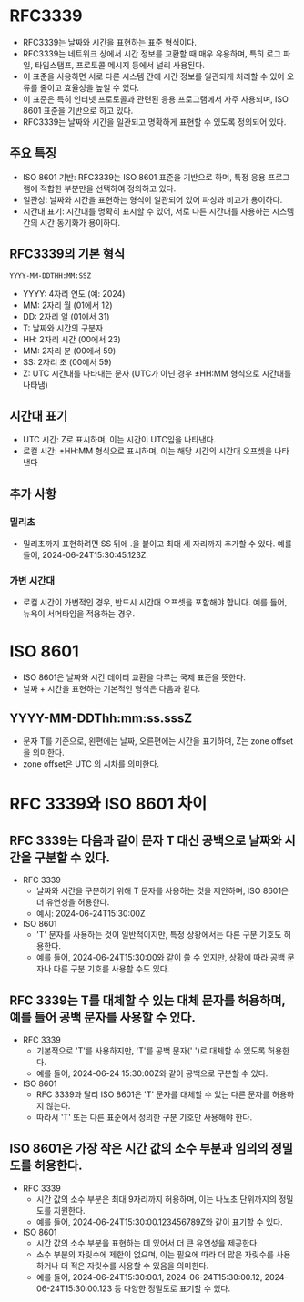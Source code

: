 # RFC3339
* RFC3339는 날짜와 시간을 표현하는 표준 형식이다. 
* RFC3339는 네트워크 상에서 시간 정보를 교환할 때 매우 유용하며, 특히 로그 파일, 타임스탬프, 프로토콜 메시지 등에서 널리 사용된다. 
* 이 표준을 사용하면 서로 다른 시스템 간에 시간 정보를 일관되게 처리할 수 있어 오류를 줄이고 효율성을 높일 수 있다.
* 이 표준은 특히 인터넷 프로토콜과 관련된 응용 프로그램에서 자주 사용되며, ISO 8601 표준을 기반으로 하고 있다. 
* RFC3339는 날짜와 시간을 일관되고 명확하게 표현할 수 있도록 정의되어 있다. 

## 주요 특징
* ISO 8601 기반: RFC3339는 ISO 8601 표준을 기반으로 하며, 특정 응용 프로그램에 적합한 부분만을 선택하여 정의하고 있다.
* 일관성: 날짜와 시간을 표현하는 형식이 일관되어 있어 파싱과 비교가 용이하다.
* 시간대 표기: 시간대를 명확히 표시할 수 있어, 서로 다른 시간대를 사용하는 시스템 간의 시간 동기화가 용이하다.

## RFC3339의 기본 형식
`YYYY-MM-DDTHH:MM:SSZ`

* YYYY: 4자리 연도 (예: 2024)
* MM: 2자리 월 (01에서 12)
* DD: 2자리 일 (01에서 31)
* T: 날짜와 시간의 구분자
* HH: 2자리 시간 (00에서 23)
* MM: 2자리 분 (00에서 59)
* SS: 2자리 초 (00에서 59)
* Z: UTC 시간대를 나타내는 문자 (UTC가 아닌 경우 ±HH:MM 형식으로 시간대를 나타냄)

## 시간대 표기
* UTC 시간: Z로 표시하며, 이는 시간이 UTC임을 나타낸다.
* 로컬 시간: ±HH:MM 형식으로 표시하며, 이는 해당 시간의 시간대 오프셋을 나타낸다

## 추가 사항
### 밀리초
* 밀리초까지 표현하려면 SS 뒤에 .을 붙이고 최대 세 자리까지 추가할 수 있다. 예를 들어, 2024-06-24T15:30:45.123Z.

### 가변 시간대
* 로컬 시간이 가변적인 경우, 반드시 시간대 오프셋을 포함해야 합니다. 예를 들어, 뉴욕이 서머타임을 적용하는 경우.

# ISO 8601
* ISO 8601은 날짜와 시간 데이터 교환을 다루는 국제 표준을 뜻한다.
* 날짜 + 시간을 표현하는 기본적인 형식은 다음과 같다.

## YYYY-MM-DDThh:mm:ss.sssZ
* 문자 T를 기준으로, 왼편에는 날짜, 오른편에는 시간을 표기하며, Z는 zone offset을 의미한다.
* zone offset은 UTC 의 시차를 의미한다.

# RFC 3339와 ISO 8601 차이
## RFC 3339는 다음과 같이 문자 T 대신 공백으로 날짜와 시간을 구분할 수 있다.
* RFC 3339
    * 날짜와 시간을 구분하기 위해 T 문자를 사용하는 것을 제안하며, ISO 8601은 더 유연성을 허용한다.
    * 예시: 2024-06-24T15:30:00Z
* ISO 8601
    * 'T' 문자를 사용하는 것이 일반적이지만, 특정 상황에서는 다른 구분 기호도 허용한다. 
    * 예를 들어, 2024-06-24T15:30:00와 같이 쓸 수 있지만, 상황에 따라 공백 문자나 다른 구분 기호를 사용할 수도 있다.

## RFC 3339는 T를 대체할 수 있는 대체 문자를 허용하며, 예를 들어 공백 문자를 사용할 수 있다.
* RFC 3339
    * 기본적으로 'T'를 사용하지만, 'T'를 공백 문자(' ')로 대체할 수 있도록 허용한다. 
    * 예를 들어, 2024-06-24 15:30:00Z와 같이 공백으로 구분할 수 있다.
* ISO 8601
    * RFC 3339과 달리 ISO 8601은 'T' 문자를 대체할 수 있는 다른 문자를 허용하지 않는다. 
    * 따라서 'T' 또는 다른 표준에서 정의한 구분 기호만 사용해야 한다.

## ISO 8601은 가장 작은 시간 값의 소수 부분과 임의의 정밀도를 허용한다.
* RFC 3339
    * 시간 값의 소수 부분은 최대 9자리까지 허용하며, 이는 나노초 단위까지의 정밀도를 지원한다. 
    * 예를 들어, 2024-06-24T15:30:00.123456789Z와 같이 표기할 수 있다.
* ISO 8601
    * 시간 값의 소수 부분을 표현하는 데 있어서 더 큰 유연성을 제공한다. 
    * 소수 부분의 자릿수에 제한이 없으며, 이는 필요에 따라 더 많은 자릿수를 사용하거나 더 적은 자릿수를 사용할 수 있음을 의미한다. 
    * 예를 들어, 2024-06-24T15:30:00.1, 2024-06-24T15:30:00.12, 2024-06-24T15:30:00.123 등 다양한 정밀도로 표기할 수 있다.
